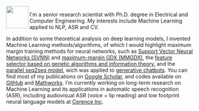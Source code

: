 <img src="https://github.com/oswaldoludwig/oswaldoludwig.github.io/blob/master/OL2020.jpg" align="left" height="60" width="60" >

I'm a senior research scientist with Ph.D. degree in Electrical and Computer Engineering.
My interests include Machine Learning applied to NLP, ASR and CV.

In addition to some theoretical analysis on deep learning models, I invented Machine Learning methods/algorithms, of which I would highlight maximum margin training methods for neural networks, such as [Support Vector Neural Networks (SVNN)](https://www.sciencedirect.com/science/article/abs/pii/S0925231213008333) and [maximum-margin GDX (MMGDX)](https://ieeexplore.ieee.org/abstract/document/5451102), the [feature selector based on genetic algorithms and information theory](https://www.sciencedirect.com/science/article/pii/S1007570408004346), and the [parallel seq2seq model](https://arxiv.org/pdf/1711.10122.pdf), wich was applied to [generative chatbots](https://github.com/oswaldoludwig/Seq2seq-Chatbot-for-Keras). You can find most of my publications on [Google Scholar](https://scholar.google.com/citations?user=QLqId3kAAAAJ&hl=en), and codes available on [GitHub](https://github.com/oswaldoludwig) and [Mathworks](https://www.mathworks.com/matlabcentral/profile/authors/2447136-oswaldo-ludwig). I’m currently working on long-term research on Machine Learning and its applications in automatic speech recognition (ASR), including audiovisual ASR (voice + lip reading) and low footprint neural language models at [Cerence Inc](https://www.cerence.com/).
